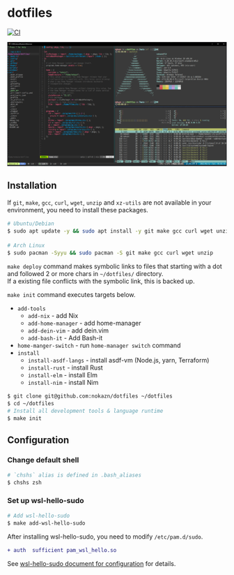 # dotfiles

[![CI](https://github.com/nokazn/dotfiles/actions/workflows/static-check.yml/badge.svg?branch=main)](https://github.com/nokazn/dotfiles/actions/workflows/static-check.yml)

[![screenshot](./docs/img/arch-linux.jpg)](./docs/img/arch-linux.jpg)

## Installation

If `git`, `make`, `gcc`, `curl`, `wget`, `unzip` and `xz-utils` are not available in your environment, you need to install these packages.

```bash
# Ubuntu/Debian
$ sudo apt update -y && sudo apt install -y git make gcc curl wget unzip xz-utils

# Arch Linux
$ sudo pacman -Syyu && sudo pacman -S git make gcc curl wget unzip
```

`make deploy` command makes symbolic links to files that starting with a dot and followed 2 or more chars in `~/dotfiles/` directory.  
If a existing file conflicts with the symbolic link, this is backed up.

`make init` command executes targets below.

- `add-tools`
  - `add-nix` - add Nix
  - `add-home-manager` - add home-manager
  - `add-dein-vim` - add dein.vim
  - `add-bash-it` - Add Bash-it
- `home-manger-switch` - run `home-manager switch` command
- `install`
  - `install-asdf-langs` - install asdf-vm (Node.js, yarn, Terraform)
  - `install-rust` - install Rust
  - `install-elm` - install Elm
  - `install-nim` - install Nim

```bash
$ git clone git@github.com:nokazn/dotfiles ~/dotfiles
$ cd ~/dotfiles
# Install all development tools & language runtime
$ make init
```

## Configuration

### Change default shell

```bash
# `chshs` alias is defined in .bash_aliases
$ chshs zsh
```

### Set up wsl-hello-sudo

```bash
# Add wsl-hello-sudo
$ make add-wsl-hello-sudo
```

After installing wsl-hello-sudo, you need to modify `/etc/pam.d/sudo`.

```diff
+ auth  sufficient pam_wsl_hello.so
```

See [wsl-hello-sudo document for configuration](https://github.com/nullpo-head/WSL-Hello-sudo#configuration) for details.
